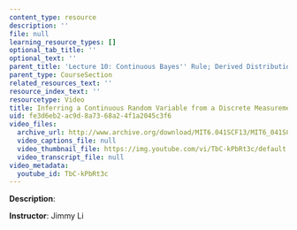 ```yaml
---
content_type: resource
description: ''
file: null
learning_resource_types: []
optional_tab_title: ''
optional_text: ''
parent_title: 'Lecture 10: Continuous Bayes'' Rule; Derived Distributions'
parent_type: CourseSection
related_resources_text: ''
resource_index_text: ''
resourcetype: Video
title: Inferring a Continuous Random Variable from a Discrete Measurement
uid: fe3d6eb2-ac9d-8a73-68a2-4f1a2045c3f6
video_files:
  archive_url: http://www.archive.org/download/MIT6.041SCF13/MIT6_041SCF13_Inferring_a_Continuous_Random_Variable_From_a_Discrete_Measurement_300k.mp4
  video_captions_file: null
  video_thumbnail_file: https://img.youtube.com/vi/TbC-kPbRt3c/default.jpg
  video_transcript_file: null
video_metadata:
  youtube_id: TbC-kPbRt3c
---
```


**Description**:

**Instructor**: Jimmy Li